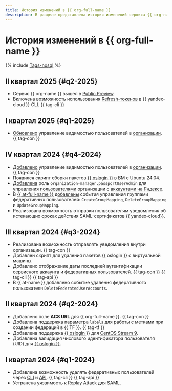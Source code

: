 ```yaml
---
title: История изменений в {{ org-full-name }}
description: В разделе представлена история изменений сервиса {{ org-name }}.
---
```



# История изменений в {{ org-full-name }}

{% include [Tags-nosql](../_includes/release-notes-tags-nosql.md) %}

## II квартал 2025 {#q2-2025}

* Сервис {{ org-name }} вышел в [Public Preview](../overview/concepts/launch-stages.md).
* Включена возможность использования [Refresh-токенов](../iam/concepts/authorization/refresh-token.md#token-enabling) в {{ yandex-cloud }} CLI. {{ tag-cli }}

## I квартал 2025 {#q1-2025}

* [Обновлено](../organization/operations/hide-user-info.md) управление видимостью пользователей в [организации](concepts/organization.md). {{ tag-con }}


## IV квартал 2024 {#q4-2024}

* [Добавлено](../organization/operations/hide-user-info.md) управление видимостью пользователей в [организации](concepts/organization.md). {{ tag-con }}
* Появился скрипт сборки пакетов [{{ oslogin }}](../organization/concepts/os-login.md) в ВМ с Ubuntu 24.04.
* [Добавлена](../iam/roles-reference.md#organization-manager-passportUserAdmin) роль `organization-manager.passportUserAdmin` для управления [пользователями](../organization/concepts/membership.md) организации с [аккаунтами на Яндексе](https://yandex.ru/id/about).
* В [{{ at-full-name }}](../audit-trails/) [добавлены](../audit-trails/concepts/events.md#organization) события управления группами федеративных пользователей: `CreateGroupMapping`, `DeleteGroupMapping` и `UpdateGroupMapping`.
* Реализована возможность отправки пользователям уведомления об истекающих сроках действия SAML-сертификатов {{ yandex-cloud}}.


## III квартал 2024 {#q3-2024}

* Реализована возможность отправлять уведомления внутри организации. {{ tag-con }}
* Добавлен скрипт для удаления пакетов {{ oslogin }} с виртуальной машины.
* Добавлено отображение даты последней аутентификации сервисного аккаунта и федеративных пользователей. {{ tag-con }} {{ tag-cli }} {{ tag-api }}
* В {{ at-name }} добавлено событие удаления федеративного пользователя `DeleteFederatedUserAccounts`.


## II квартал 2024 {#q2-2024}

* Добавлено поле **ACS URL** для {{ org-full-name }}. {{ tag-con }}
* Добавлена поддержка параметра `labels` для работы с метками при создании федераций в {{ TF }}. {{ tag-tf }}
* Добавлена поддержка [{{ oslogin }}](../organization/concepts/os-login) для [CentOS Stream 9](/marketplace/products/yc/centos-stream-9).
* Добавлена валидация числового идентификатора пользователя (UID) для [{{ oslogin }}](../organization/concepts/os-login).


## I квартал 2024 {#q1-2024}

* Добавлена возможность удалять федеративных пользователей через [CLI](../cli/cli-ref/organization-manager/cli-ref/federation/saml/delete-user-accounts.md) и [API](saml/api-ref/Federation/deleteUserAccounts.md). {{ tag-cli }} {{ tag-api }}
* Устранена уязвимость к Replay Attack для SAML.
